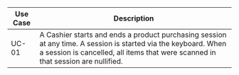 |   Use Case    |   Description   |
|   ---         |   ---           |
|   UC-01   |   A Cashier starts and ends a product purchasing session at any time.  A session is started via the keyboard.  When a session is cancelled, all items that were scanned in that session are nullified.    |
